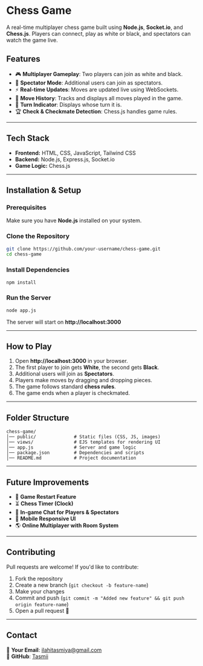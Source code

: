 # Chess Game

A real-time multiplayer chess game built using **Node.js**, **Socket.io**, and **Chess.js**. Players can connect, play as white or black, and spectators can watch the game live.

## Features
- 🎮 **Multiplayer Gameplay**: Two players can join as white and black.
- 👀 **Spectator Mode**: Additional users can join as spectators.
- ⚡ **Real-time Updates**: Moves are updated live using WebSockets.
- 📜 **Move History**: Tracks and displays all moves played in the game.
- 🔄 **Turn Indicator**: Displays whose turn it is.
- 🏆 **Check & Checkmate Detection**: Chess.js handles game rules.

---

## Tech Stack
- **Frontend:** HTML, CSS, JavaScript, Tailwind CSS
- **Backend:** Node.js, Express.js, Socket.io
- **Game Logic:** Chess.js

---

## Installation & Setup

### Prerequisites
Make sure you have **Node.js** installed on your system.

### Clone the Repository
```sh
git clone https://github.com/your-username/chess-game.git
cd chess-game
```

### Install Dependencies
```sh
npm install
```

### Run the Server
```sh
node app.js
```

The server will start on **http://localhost:3000**

---

## How to Play
1. Open **http://localhost:3000** in your browser.
2. The first player to join gets **White**, the second gets **Black**.
3. Additional users will join as **Spectators**.
4. Players make moves by dragging and dropping pieces.
5. The game follows standard **chess rules**.
6. The game ends when a player is checkmated.

---

## Folder Structure
```
chess-game/
│── public/              # Static files (CSS, JS, images)
│── views/               # EJS templates for rendering UI
│── app.js               # Server and game logic
│── package.json         # Dependencies and scripts
│── README.md            # Project documentation
```

---

## Future Improvements
- 🏁 **Game Restart Feature**
- ⏳ **Chess Timer (Clock)**
- 💬 **In-game Chat for Players & Spectators**
- 📱 **Mobile Responsive UI**
- 🌎 **Online Multiplayer with Room System**

---

## Contributing
Pull requests are welcome! If you'd like to contribute:
1. Fork the repository
2. Create a new branch (`git checkout -b feature-name`)
3. Make your changes
4. Commit and push (`git commit -m "Added new feature" && git push origin feature-name`)
5. Open a pull request 🚀

---

## Contact
📧 **Your Email**: ilahitasmiya@gmail.com  
🐙 **GitHub**: [Tasmii](https://github.com/Tasmii)

